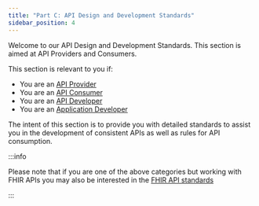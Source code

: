 ```yaml
---
title: "Part C: API Design and Development Standards"
sidebar_position: 4
---
```


Welcome to our API Design and Development Standards. This section is aimed at API Providers and Consumers.

This section is relevant to you if:

- You are an [API Provider](/api-concepts/ComponentDefinitions#api-producer)
- You are an [API Consumer](/api-concepts/ComponentDefinitions#api-consumer)
- You are an [API Developer](/api-concepts/ComponentDefinitions#api-developers)
- You are an [Application Developer](/api-concepts/ComponentDefinitions#application-developers)

The intent of this section is to provide you with detailed standards to assist you in the development of consistent APIs as well as rules for API consumption.

:::info

Please note that if you are one of the above categories but working with FHIR APIs you may also be interested in the [FHIR API standards](/fhir-api-standard)

:::
